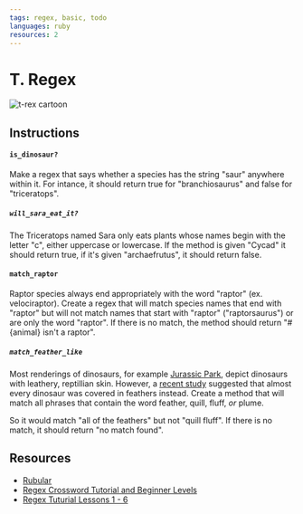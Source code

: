 ```yaml
---
tags: regex, basic, todo
languages: ruby
resources: 2
---
```


# T. Regex

![t-rex cartoon](https://s3-us-west-2.amazonaws.com/web-dev-readme-photos/regex-labs/trex.jpg)

## Instructions

#### `is_dinosaur?`

Make a regex that says whether a species has the string "saur" anywhere within it. For intance, it should return true for "branchiosaurus" and false for "triceratops".

##### `will_sara_eat_it?`

The Triceratops named Sara only eats plants whose names begin with the letter "c", either uppercase or lowercase. If the method is given "Cycad" it should return true, if it's given "archaefrutus", it should return false.

#### `match_raptor`

Raptor species always end appropriately with the word "raptor" (ex. velociraptor). Create a regex that will match species names that end with "raptor" but will not match names that start with "raptor" ("raptorsaurus") or are only the word "raptor". If there is no match, the method should return "#{animal} isn't a raptor".

#####  `match_feather_like`

Most renderings of dinosaurs, for example [Jurassic Park](http://en.wikipedia.org/wiki/Jurassic_Park_%28film%29), depict dinosaurs with leathery, reptillian skin. 
However, a [recent study](http://news.nationalgeographic.com/news/2014/07/140724-feathered-siberia-dinosaur-scales-science/) suggested that almost every dinosaur was covered in feathers instead.
Create a method that will match all phrases that contain the word feather, quill, fluff, *or* plume. 

So it would match "all of the feathers" but not "quill fluff". If there is no match, it should return "no match found".

## Resources

* [Rubular](http://rubular.com/)
* [Regex Crossword Tutorial and Beginner Levels](http://regexcrossword.com/)
* [Regex Tuturial Lessons 1 - 6](http://regexone.com/lesson/1)
